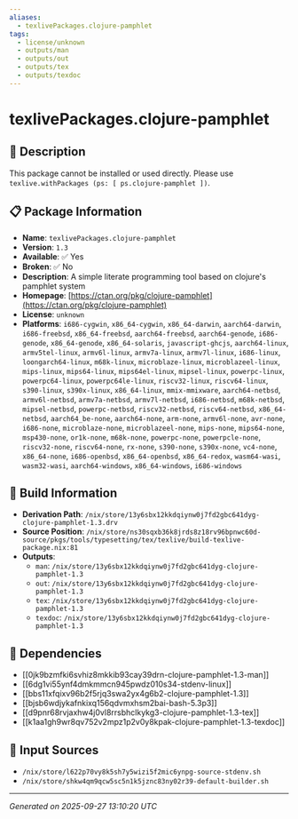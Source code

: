 ```yaml
---
aliases:
  - texlivePackages.clojure-pamphlet
tags:
  - license/unknown
  - outputs/man
  - outputs/out
  - outputs/tex
  - outputs/texdoc
---
```


# texlivePackages.clojure-pamphlet

## 📝 Description

This package cannot be installed or used directly. Please use `texlive.withPackages (ps: [ ps.clojure-pamphlet ])`.


## 📋 Package Information

- **Name**: `texlivePackages.clojure-pamphlet`
- **Version**: `1.3`
- **Available**: ✅ Yes
- **Broken**: ✅ No
- **Description**: A simple literate programming tool based on clojure's pamphlet system
- **Homepage**: [https://ctan.org/pkg/clojure-pamphlet](https://ctan.org/pkg/clojure-pamphlet)
- **License**: `unknown`
- **Platforms**: `i686-cygwin`, `x86_64-cygwin`, `x86_64-darwin`, `aarch64-darwin`, `i686-freebsd`, `x86_64-freebsd`, `aarch64-freebsd`, `aarch64-genode`, `i686-genode`, `x86_64-genode`, `x86_64-solaris`, `javascript-ghcjs`, `aarch64-linux`, `armv5tel-linux`, `armv6l-linux`, `armv7a-linux`, `armv7l-linux`, `i686-linux`, `loongarch64-linux`, `m68k-linux`, `microblaze-linux`, `microblazeel-linux`, `mips-linux`, `mips64-linux`, `mips64el-linux`, `mipsel-linux`, `powerpc-linux`, `powerpc64-linux`, `powerpc64le-linux`, `riscv32-linux`, `riscv64-linux`, `s390-linux`, `s390x-linux`, `x86_64-linux`, `mmix-mmixware`, `aarch64-netbsd`, `armv6l-netbsd`, `armv7a-netbsd`, `armv7l-netbsd`, `i686-netbsd`, `m68k-netbsd`, `mipsel-netbsd`, `powerpc-netbsd`, `riscv32-netbsd`, `riscv64-netbsd`, `x86_64-netbsd`, `aarch64_be-none`, `aarch64-none`, `arm-none`, `armv6l-none`, `avr-none`, `i686-none`, `microblaze-none`, `microblazeel-none`, `mips-none`, `mips64-none`, `msp430-none`, `or1k-none`, `m68k-none`, `powerpc-none`, `powerpcle-none`, `riscv32-none`, `riscv64-none`, `rx-none`, `s390-none`, `s390x-none`, `vc4-none`, `x86_64-none`, `i686-openbsd`, `x86_64-openbsd`, `x86_64-redox`, `wasm64-wasi`, `wasm32-wasi`, `aarch64-windows`, `x86_64-windows`, `i686-windows`

## 🔧 Build Information

- **Derivation Path**: `/nix/store/13y6sbx12kkdqiynw0j7fd2gbc641dyg-clojure-pamphlet-1.3.drv`
- **Source Position**: `/nix/store/ns30sqxb36k8jrds8z18rv96bpnwc60d-source/pkgs/tools/typesetting/tex/texlive/build-texlive-package.nix:81`
- **Outputs**:
  - `man`:  `/nix/store/13y6sbx12kkdqiynw0j7fd2gbc641dyg-clojure-pamphlet-1.3`
  - `out`:  `/nix/store/13y6sbx12kkdqiynw0j7fd2gbc641dyg-clojure-pamphlet-1.3`
  - `tex`:  `/nix/store/13y6sbx12kkdqiynw0j7fd2gbc641dyg-clojure-pamphlet-1.3`
  - `texdoc`:  `/nix/store/13y6sbx12kkdqiynw0j7fd2gbc641dyg-clojure-pamphlet-1.3`

## 🔗 Dependencies

- [[0jk9bzmfki6svhiz8mkkib93cay39drn-clojure-pamphlet-1.3-man]]
- [[6dg1vi55ynf4dmkmmcn945pwdz010s34-stdenv-linux]]
- [[bbs11xfqixv96b2f5rjq3swa2yx4g6b2-clojure-pamphlet-1.3]]
- [[bjsb6wdjykafnkixq156qdvmxhsm2bai-bash-5.3p3]]
- [[d9pnr68rvjaxhw4j0vl8rrsbhclkykg3-clojure-pamphlet-1.3-tex]]
- [[k1aa1gh9wr8qv752v2mpz1p2v0y8kpak-clojure-pamphlet-1.3-texdoc]]

## 📁 Input Sources

- `/nix/store/l622p70vy8k5sh7y5wizi5f2mic6ynpg-source-stdenv.sh`
- `/nix/store/shkw4qm9qcw5sc5n1k5jznc83ny02r39-default-builder.sh`

---
*Generated on 2025-09-27 13:10:20 UTC*
